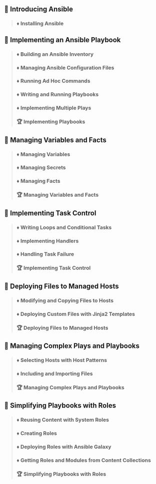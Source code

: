 ## :file_folder: Introducing Ansible
> ### :diamonds: Installing Ansible


## :file_folder: Implementing an Ansible Playbook
> ### :diamonds: Building an Ansible Inventory
> ### :diamonds: Managing Ansible Configuration Files
> ### :diamonds: Running Ad Hoc Commands
> ### :diamonds: Writing and Running Playbooks
> ### :diamonds: Implementing Multiple Plays
> ### :trophy: Implementing Playbooks

## :file_folder: Managing Variables and Facts
> ### :diamonds: Managing Variables
> ### :diamonds: Managing Secrets
> ### :diamonds: Managing Facts
> ### :trophy: Managing Variables and Facts

## :file_folder: Implementing Task Control
> ### :diamonds: Writing Loops and Conditional Tasks
> ### :diamonds: Implementing Handlers
> ### :diamonds: Handling Task Failure
> ### :trophy: Implementing Task Control

## :file_folder: Deploying Files to Managed Hosts
> ### :diamonds: Modifying and Copying Files to Hosts
> ### :diamonds: Deploying Custom Files with Jinja2 Templates
> ### :trophy: Deploying Files to Managed Hosts

## :file_folder: Managing Complex Plays and Playbooks
> ### :diamonds: Selecting Hosts with Host Patterns
> ### :diamonds: Including and Importing Files
> ### :trophy: Managing Complex Plays and Playbooks

## :file_folder: Simplifying Playbooks with Roles
> ### :diamonds: Reusing Content with System Roles
> ### :diamonds: Creating Roles
> ### :diamonds: Deploying Roles with Ansible Galaxy
> ### :diamonds: Getting Roles and Modules from Content Collections
> ### :trophy: Simplifying Playbooks with Roles
